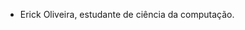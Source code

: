 - Erick Oliveira, estudante de ciência da computação.
<!---
erickviniciusoliveira/erickviniciusoliveira is a ✨ special ✨ repository because its `README.md` (this file) appears on your GitHub profile.
You can click the Preview link to take a look at your changes.
--->
